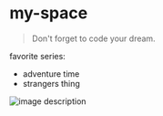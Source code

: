 # my-space
> Don't forget to code your dream.

<!--Bullet list-->
favorite series:
* adventure time
* strangers thing

<!--Image-->
![image description](https://search.pstatic.net/common/?src=http%3A%2F%2Fblogfiles.naver.net%2FMjAyMDA4MDNfODkg%2FMDAxNTk2MzkwOTAxNjc0.l_AXCKb8z5pJHg_pVI63Atjrfx52KyWnXd4QianYBLkg.NRtgoAS-kFeKIOpuWABnPVN4bHMg8H9zvPTOI74YNOog.JPEG.itiio1619dl%2FIMG_4613.JPG&type=sc960_832)

